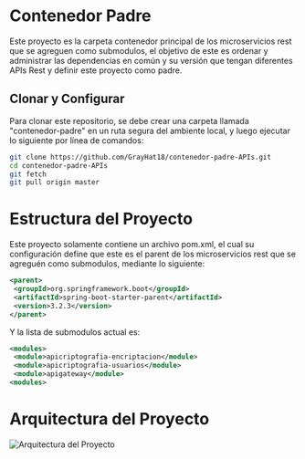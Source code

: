 # Contenedor Padre
Este proyecto es la carpeta contenedor principal de los microservicios rest que se agreguen como submodulos, el objetivo de este es ordenar y administrar 
las dependencias en común y su versión  que tengan 
diferentes APIs Rest y definir este proyecto como padre.

## Clonar y Configurar
Para clonar este repositorio, se debe crear una carpeta llamada "contenedor-padre" en un ruta segura del ambiente local, y luego ejecutar lo siguiente por línea de comandos:
```bash
git clone https://github.com/GrayHat18/contenedor-padre-APIs.git
cd contenedor-padre-APIs
git fetch
git pull origin master
```

# Estructura del Proyecto
Este proyecto solamente contiene un archivo pom.xml, el cual su configuración define que este es el parent de los microservicios rest que se agreguén como submodulos,
mediante lo siguiente:

```xml 
<parent>
 <groupId>org.springframework.boot</groupId> 
 <artifactId>spring-boot-starter-parent</artifactId>
 <version>3.2.3</version>
</parent>
```
Y la lista de submodulos actual es:
```xml
<modules>
 <module>apicriptografia-encriptacion</module>
 <module>apicriptografia-usuarios</module>
 <module>apigateway</module>
<modules>
```

# Arquitectura del Proyecto

![Arquitectura del Proyecto](https://github.com/GrayHat18/contenedor-padre-APIs/issues/1#issue-2182519001)
